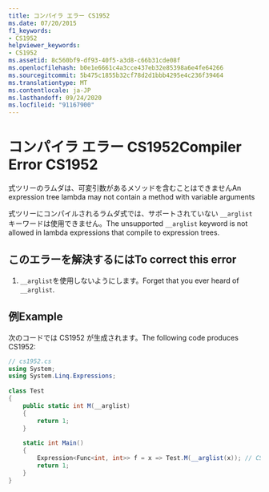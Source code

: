 ```yaml
---
title: コンパイラ エラー CS1952
ms.date: 07/20/2015
f1_keywords:
- CS1952
helpviewer_keywords:
- CS1952
ms.assetid: 8c560bf9-df93-40f5-a3d8-c66b31cde08f
ms.openlocfilehash: b0e1e6661c4a3cce437eb32e85398a6e4fe64266
ms.sourcegitcommit: 5b475c1855b32cf78d2d1bbb4295e4c236f39464
ms.translationtype: MT
ms.contentlocale: ja-JP
ms.lasthandoff: 09/24/2020
ms.locfileid: "91167900"
---
```

# <a name="compiler-error-cs1952"></a><span data-ttu-id="54c59-102">コンパイラ エラー CS1952</span><span class="sxs-lookup"><span data-stu-id="54c59-102">Compiler Error CS1952</span></span>

<span data-ttu-id="54c59-103">式ツリーのラムダは、可変引数があるメソッドを含むことはできません</span><span class="sxs-lookup"><span data-stu-id="54c59-103">An expression tree lambda may not contain a method with variable arguments</span></span>  
  
 <span data-ttu-id="54c59-104">式ツリーにコンパイルされるラムダ式では、サポートされていない `__arglist` キーワードは使用できません。</span><span class="sxs-lookup"><span data-stu-id="54c59-104">The unsupported `__arglist` keyword is not allowed in lambda expressions that compile to expression trees.</span></span>  
  
## <a name="to-correct-this-error"></a><span data-ttu-id="54c59-105">このエラーを解決するには</span><span class="sxs-lookup"><span data-stu-id="54c59-105">To correct this error</span></span>  
  
1. <span data-ttu-id="54c59-106">`__arglist`を使用しないようにします。</span><span class="sxs-lookup"><span data-stu-id="54c59-106">Forget that you ever heard of `__arglist`.</span></span>  
  
## <a name="example"></a><span data-ttu-id="54c59-107">例</span><span class="sxs-lookup"><span data-stu-id="54c59-107">Example</span></span>  

 <span data-ttu-id="54c59-108">次のコードでは CS1952 が生成されます。</span><span class="sxs-lookup"><span data-stu-id="54c59-108">The following code produces CS1952:</span></span>  
  
```csharp  
// cs1952.cs  
using System;  
using System.Linq.Expressions;  
  
class Test  
{  
    public static int M(__arglist)  
    {  
        return 1;  
    }  
  
    static int Main()  
    {  
        Expression<Func<int, int>> f = x => Test.M(__arglist(x)); // CS1952  
        return 1;  
    }  
}  
```

